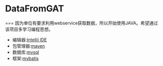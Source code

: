 # DataFromGAT
===
因为单位有要求利用webservice获取数据，所以开始使用JAVA。希望通过该项目多学习编程思想。
- 编辑器:[Intellij IDE](https://www.jetbrains.com/idea/)
- 包管理器:[maven](http://maven.apache.org)
- 数据库:[mysql](https://www.mysql.com)
- 框架:[mybatis](http://www.mybatis.org/mybatis-3/)